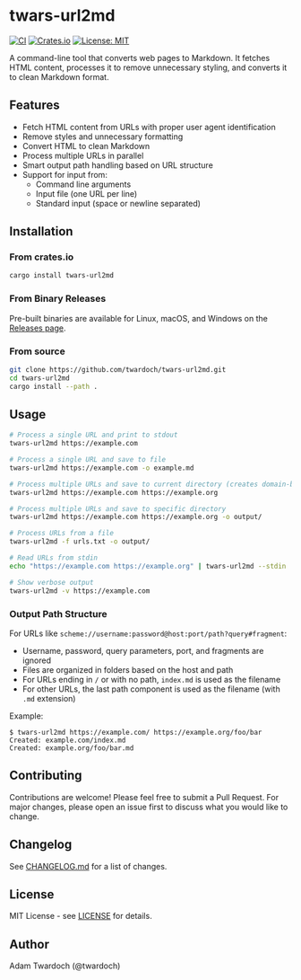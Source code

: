 # twars-url2md

[![CI](https://github.com/twardoch/twars-url2md/workflows/CI/badge.svg)](https://github.com/twardoch/twars-url2md/actions)
[![Crates.io](https://img.shields.io/crates/v/twars-url2md)](https://crates.io/crates/twars-url2md)
[![License: MIT](https://img.shields.io/badge/License-MIT-yellow.svg)](https://opensource.org/licenses/MIT)

A command-line tool that converts web pages to Markdown. It fetches HTML content, processes it to remove unnecessary styling, and converts it to clean Markdown format.

## Features

- Fetch HTML content from URLs with proper user agent identification
- Remove styles and unnecessary formatting
- Convert HTML to clean Markdown
- Process multiple URLs in parallel
- Smart output path handling based on URL structure
- Support for input from:
  - Command line arguments
  - Input file (one URL per line)
  - Standard input (space or newline separated)

## Installation

### From crates.io

```bash
cargo install twars-url2md
```

### From Binary Releases

Pre-built binaries are available for Linux, macOS, and Windows on the [Releases page](https://github.com/twardoch/twars-url2md/releases).

### From source

```bash
git clone https://github.com/twardoch/twars-url2md.git
cd twars-url2md
cargo install --path .
```

## Usage

```bash
# Process a single URL and print to stdout
twars-url2md https://example.com

# Process a single URL and save to file
twars-url2md https://example.com -o example.md

# Process multiple URLs and save to current directory (creates domain-based folders)
twars-url2md https://example.com https://example.org

# Process multiple URLs and save to specific directory
twars-url2md https://example.com https://example.org -o output/

# Process URLs from a file
twars-url2md -f urls.txt -o output/

# Read URLs from stdin
echo "https://example.com https://example.org" | twars-url2md --stdin

# Show verbose output
twars-url2md -v https://example.com
```

### Output Path Structure

For URLs like `scheme://username:password@host:port/path?query#fragment`:
- Username, password, query parameters, port, and fragments are ignored
- Files are organized in folders based on the host and path
- For URLs ending in `/` or with no path, `index.md` is used as the filename
- For other URLs, the last path component is used as the filename (with `.md` extension)

Example:
```
$ twars-url2md https://example.com/ https://example.org/foo/bar
Created: example.com/index.md
Created: example.org/foo/bar.md
```

## Contributing

Contributions are welcome! Please feel free to submit a Pull Request. For major changes, please open an issue first to discuss what you would like to change.

## Changelog

See [CHANGELOG.md](CHANGELOG.md) for a list of changes.

## License

MIT License - see [LICENSE](LICENSE) for details.

## Author

Adam Twardoch (@twardoch) 